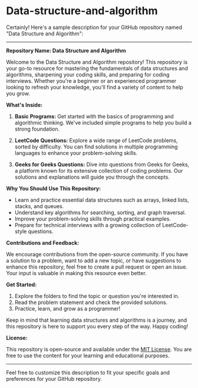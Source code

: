 # Data-structure-and-algorithm
Certainly! Here's a sample description for your GitHub repository named "Data Structure and Algorithm":

---

**Repository Name: Data Structure and Algorithm**

Welcome to the Data Structure and Algorithm repository! This repository is your go-to resource for mastering the fundamentals of data structures and algorithms, sharpening your coding skills, and preparing for coding interviews. Whether you're a beginner or an experienced programmer looking to refresh your knowledge, you'll find a variety of content to help you grow.

**What's Inside:**

1. **Basic Programs:** Get started with the basics of programming and algorithmic thinking. We've included simple programs to help you build a strong foundation.

2. **LeetCode Questions:** Explore a wide range of LeetCode problems, sorted by difficulty. You can find solutions in multiple programming languages to enhance your problem-solving skills.

3. **Geeks for Geeks Questions:** Dive into questions from Geeks for Geeks, a platform known for its extensive collection of coding problems. Our solutions and explanations will guide you through the concepts.

**Why You Should Use This Repository:**

- Learn and practice essential data structures such as arrays, linked lists, stacks, and queues.
- Understand key algorithms for searching, sorting, and graph traversal.
- Improve your problem-solving skills through practical examples.
- Prepare for technical interviews with a growing collection of LeetCode-style questions.

**Contributions and Feedback:**

We encourage contributions from the open-source community. If you have a solution to a problem, want to add a new topic, or have suggestions to enhance this repository, feel free to create a pull request or open an issue. Your input is valuable in making this resource even better.

**Get Started:**

1. Explore the folders to find the topic or question you're interested in.
2. Read the problem statement and check the provided solutions.
3. Practice, learn, and grow as a programmer!

Keep in mind that learning data structures and algorithms is a journey, and this repository is here to support you every step of the way. Happy coding!

**License:**

This repository is open-source and available under the [MIT License](LICENSE). You are free to use the content for your learning and educational purposes.

---

Feel free to customize this description to fit your specific goals and preferences for your GitHub repository.
